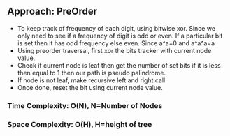 ## Approach: PreOrder
* To keep track of frequency of each digit, using bitwise xor. Since we only need to see if a frequency of digit is odd or even. If a particular bit is set then it has odd frequency else even. Since a^a=0 and a^a^a=a
* Using preorder traversal, first xor the bits tracker with current node value.
* Check if current node is leaf then get the number of set bits if it is less then equal to 1 then our path is pseudo palindrome.
* If node is not leaf, make recursive left and right call.
* Once done, reset the bit using current node value.
​
### Time Complexity: O(N), N=Number of Nodes
### Space Complexity: O(H), H=height of tree